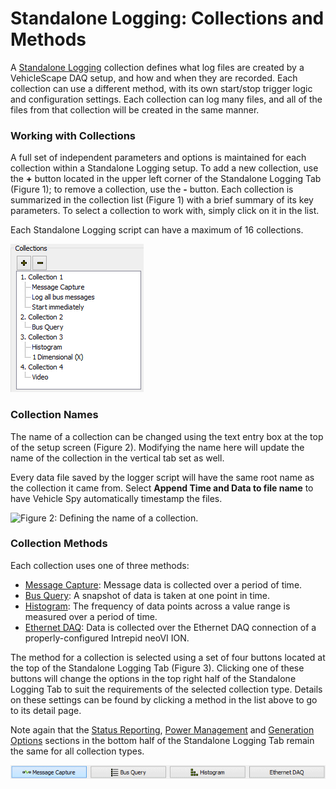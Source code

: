 # Standalone Logging: Collections and Methods

A [Standalone Logging](../) collection defines what log files are created by a VehicleScape DAQ setup, and how and when they are recorded. Each collection can use a different method, with its own start/stop trigger logic and configuration settings. Each collection can log many files, and all of the files from that collection will be created in the same manner.

### Working with Collections

A full set of independent parameters and options is maintained for each collection within a Standalone Logging setup. To add a new collection, use the **+** button located in the upper left corner of the Standalone Logging Tab (Figure 1); to remove a collection, use the **-** button. Each collection is summarized in the collection list (Figure 1) with a brief summary of its key parameters. To select a collection to work with, simply click on it in the list.

Each Standalone Logging script can have a maximum of 16 collections.

![Figure 1: Summary information for four different collectins in a Standalone Logging setup; click any entry to view or edit its settings.](../../../../../.gitbook/assets/spyvssalcollections2.gif)

### Collection Names

The name of a collection can be changed using the text entry box at the top of the setup screen (Figure 2). Modifying the name here will update the name of the collection in the vertical tab set as well.

Every data file saved by the logger script will have the same root name as the collection it came from. Select **Append Time and Data to file name** to have Vehicle Spy automatically timestamp the files.

![Figure 2: Defining the name of a collection.](https://cdn.intrepidcs.net/support/VehicleSpy/assets/spyvssalcollections1.gif)

### Collection Methods

Each collection uses one of three methods:

* [Message Capture](collections-and-methods-histogram-method.md): Message data is collected over a period of time.
* [Bus Query](collections-and-methods-bus-query-method.md): A snapshot of data is taken at one point in time.
* [Histogram](collections-and-methods-histogram-method.md): The frequency of data points across a value range is measured over a period of time.
* [Ethernet DAQ](collections-and-methods-ethernet-daq-method.md): Data is collected over the Ethernet DAQ connection of a properly-configured Intrepid neoVI ION.

The method for a collection is selected using a set of four buttons located at the top of the Standalone Logging Tab (Figure 3). Clicking one of these buttons will change the options in the top right half of the Standalone Logging Tab to suit the requirements of the selected collection type. Details on these settings can be found by clicking a method in the list above to go to its detail page.

Note again that the [Status Reporting](../standalone-logging-status-reporting.md), [Power Management](../standalone-logging-power-management.md) and [Generation Options](../standalone-logging-generation-options.md) sections in the bottom half of the Standalone Logging Tab remain the same for all collection types.

![Figure 3: There are four collection method options, each with a button that customizes the settings in the upper half of the Standalone Logging tab.](../../../../../.gitbook/assets/spyvssalcollections3.gif)
